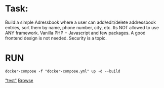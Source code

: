 # Task: 

Build a simple Adressbook where a user can add/edit/delete addressbook entries, sort them by name, phone number, city, etc. Its NOT allowed to use ANY framework. Vanilla PHP + Javascript and few packages. A good frontend design is not needed. Security is a topic.

# RUN
```
docker-compose -f "docker-compose.yml" up -d --build
```
["test"](http://locaclhost:8000/test.php)
[Browse](http://locaclhost:8000/api/addressbook)


